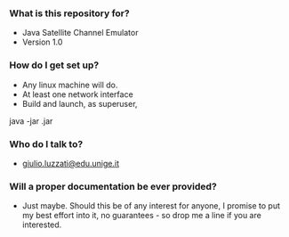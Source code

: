 ### What is this repository for? ###

* Java Satellite Channel Emulator
* Version 1.0

### How do I get set up? ###

* Any linux machine will do.
* At least one network interface
* Build and launch, as superuser, 

java -jar <name>.jar

### Who do I talk to? ###

* giulio.luzzati@edu.unige.it

### Will a proper documentation be ever provided? ###

* Just maybe. Should this be of any interest for anyone, I promise to put my best effort into it, no guarantees - so drop me a line if you are interested.